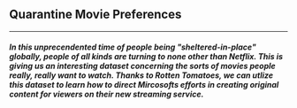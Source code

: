 ## Quarantine Movie Preferences 
---

<h5> In this unprecendented time of people being "sheltered-in-place" globally, people of all kinds are turning to none other than Netflix. This is giving us an interesting dataset concerning the sorts of movies people really, really want to watch. Thanks to Rotten Tomatoes, we can utlize this dataset to learn how to direct Mircosofts efforts in creating original content for viewers on their new streaming service. </h5>